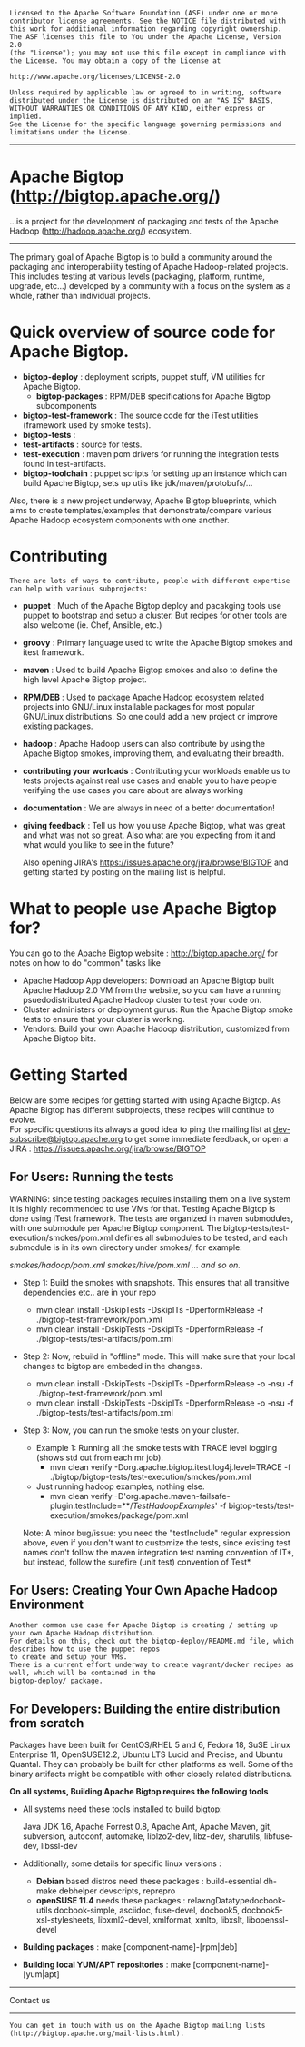     Licensed to the Apache Software Foundation (ASF) under one or more
    contributor license agreements. See the NOTICE file distributed with
    this work for additional information regarding copyright ownership.
    The ASF licenses this file to You under the Apache License, Version 2.0
    (the "License"); you may not use this file except in compliance with
    the License. You may obtain a copy of the License at

    http://www.apache.org/licenses/LICENSE-2.0

    Unless required by applicable law or agreed to in writing, software
    distributed under the License is distributed on an "AS IS" BASIS,
    WITHOUT WARRANTIES OR CONDITIONS OF ANY KIND, either express or implied.
    See the License for the specific language governing permissions and
    limitations under the License.

------------------------------------------------------------------------------------------------------------------------------------------------------

Apache Bigtop (http://bigtop.apache.org/)
======

...is a project for the development of packaging and tests of the Apache Hadoop (http://hadoop.apache.org/) ecosystem.

------------------------------------------------------------------------------------------------------------------------------------------------------
 
The primary goal of Apache Bigtop is to build a community around the packaging and interoperability testing of Apache Hadoop-related projects. This includes testing at various levels (packaging, platform, runtime, upgrade, etc...) developed by a community with a focus on the system as a whole, rather than individual projects.

Quick overview of source code for Apache Bigtop.
=========================================

* __bigtop-deploy__ : deployment scripts, puppet stuff, VM utilities for Apache Bigtop.
    * __bigtop-packages__ : RPM/DEB specifications for Apache Bigtop subcomponents
* __bigtop-test-framework__ : The source code for the iTest utilities (framework used by smoke tests).
* __bigtop-tests__ : 
* __test-artifacts__ : source for tests.
* __test-execution__ : maven pom drivers for running the integration tests found in test-artifacts.
* __bigtop-toolchain__ : puppet scripts for setting up an instance which can build Apache Bigtop, sets up utils like jdk/maven/protobufs/...

Also, there is a new project underway, Apache Bigtop blueprints, which aims to create templates/examples that demonstrate/compare various Apache Hadoop ecosystem components with one another.

Contributing 
============

    There are lots of ways to contribute, people with different expertise can help with various subprojects:
    
* __puppet__ : Much of the Apache Bigtop deploy and pacakging tools use puppet to bootstrap and setup a cluster. But recipes for other tools are also welcome (ie. Chef, Ansible, etc.)
* __groovy__ : Primary language used to write the Apache Bigtop smokes and itest framework. 
* __maven__ : Used to build Apache Bigtop smokes and also to define the high level Apache Bigtop project. 
* __RPM/DEB__ : Used to package Apache Hadoop ecosystem related projects into GNU/Linux installable packages for most popular GNU/Linux distributions. So one could add a new project or improve existing packages.
* __hadoop__ : Apache Hadoop users can also contribute by using the Apache Bigtop smokes, improving them, and evaluating their breadth.
* __contributing your worloads__ : Contributing your workloads enable us to tests projects against real use cases and enable you to have people verifying the use cases you care about are always working
* __documentation__ : We are always in need of a better documentation!
* __giving feedback__ : Tell us how you use Apache Bigtop, what was great and what was not so great. Also what are you expecting from it and what would you like to see in the future?
 
    Also opening JIRA's https://issues.apache.org/jira/browse/BIGTOP and getting started by posting on the mailing list is helpful.

What to people use Apache Bigtop for? 
==============================

You can go to the Apache Bigtop website : http://bigtop.apache.org/ for notes on how to do "common" tasks like

  * Apache Hadoop App developers: Download an Apache Bigtop built Apache Hadoop 2.0 VM from the website, so you can have a running psuedodistributed Apache Hadoop cluster to test your code on.
  * Cluster administers or deployment gurus: Run the Apache Bigtop smoke tests to ensure that your cluster is working.
  * Vendors: Build your own Apache Hadoop distribution, customized from Apache Bigtop bits.

Getting Started
===============

Below are some recipes for getting started with using Apache Bigtop. As Apache Bigtop has different subprojects, these recipes will continue to evolve.  
For specific questions its always a good idea to ping the mailing list at dev-subscribe@bigtop.apache.org to get some immediate feedback, or open a JIRA : https://issues.apache.org/jira/browse/BIGTOP

For Users: Running the tests 
----------------------------

WARNING: since testing packages requires installing them on a live system it is highly recommended to use VMs for that. Testing Apache Bigtop is done using iTest framework. The tests are organized in maven submodules, with one submodule per Apache Bigtop component.  The bigtop-tests/test-execution/smokes/pom.xml defines all submodules to be tested, and each submodule is in its own directory under smokes/, for example:
 
*smokes/hadoop/pom.xml*
*smokes/hive/pom.xml*
*... and so on.*
 
* Step 1: Build the smokes with snapshots.  This ensures that all transitive dependencies etc.. are in your repo
    * mvn clean install -DskipTests -DskipITs -DperformRelease -f ./bigtop-test-framework/pom.xml
    * mvn clean install -DskipTests -DskipITs -DperformRelease -f ./bigtop-tests/test-artifacts/pom.xml
* Step 2: Now, rebuild in "offline" mode.  This will make sure that your local changes to bigtop are embeded in the changes.
    * mvn clean install -DskipTests -DskipITs -DperformRelease -o -nsu -f ./bigtop-test-framework/pom.xml
    * mvn clean install -DskipTests -DskipITs -DperformRelease -o -nsu -f ./bigtop-tests/test-artifacts/pom.xml
 
* Step 3: Now, you can run the smoke tests on your cluster.
    * Example 1: Running all the smoke tests with TRACE level logging (shows std out from each mr job). 
      * mvn clean verify -Dorg.apache.bigtop.itest.log4j.level=TRACE -f ./bigtop/bigtop-tests/test-execution/smokes/pom.xml 
    * Just running hadoop examples, nothing else.
      * mvn clean verify -D'org.apache.maven-failsafe-plugin.testInclude=**/*TestHadoopExamples*' -f bigtop-tests/test-execution/smokes/package/pom.xml
 
    Note: A minor bug/issue: you need the "testInclude" regular expression above, even if you don't want to customize the tests, 
    since existing test names don't follow the maven integration test naming convention of IT*, but instead, follow the surefire (unit test) convention of Test*.

For Users: Creating Your Own Apache Hadoop Environment 
-----------------------------------------------

    Another common use case for Apache Bigtop is creating / setting up your own Apache Hadoop distribution.  
    For details on this, check out the bigtop-deploy/README.md file, which describes how to use the puppet repos
    to create and setup your VMs.  
    There is a current effort underway to create vagrant/docker recipes as well, which will be contained in the 
    bigtop-deploy/ package.     


For Developers: Building the entire distribution from scratch
-------------------------------------------------------------
 
Packages have been built for CentOS/RHEL 5 and 6, Fedora 18, SuSE Linux Enterprise 11, OpenSUSE12.2, Ubuntu LTS Lucid and Precise, and Ubuntu Quantal. They can probably be built for other platforms as well. Some of the binary artifacts might be compatible with other closely related distributions.
 
__On all systems, Building Apache Bigtop requires the following tools__

* All systems need these tools installed to build bigtop:

  Java JDK 1.6, Apache Forrest 0.8, Apache Ant, Apache Maven, git, subversion, autoconf, automake, liblzo2-dev, libz-dev, sharutils, libfuse-dev, libssl-dev

* Additionally, some details for specific linux versions :
  * __Debian__ based distros need these packages : build-essential dh-make debhelper devscripts, reprepro
  * __openSUSE 11.4__ needs these packages : relaxngDatatypedocbook-utils docbook-simple, asciidoc, fuse-devel, docbook5, docbook5-xsl-stylesheets, libxml2-devel, xmlformat, xmlto, libxslt, libopenssl-devel

* __Building packages__ : make [component-name]-[rpm|deb]
* __Building local YUM/APT repositories__ : make [component-name]-[yum|apt]

---------------------- 

Contact us

----------------------

    You can get in touch with us on the Apache Bigtop mailing lists (http://bigtop.apache.org/mail-lists.html).

